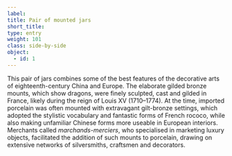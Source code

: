 ```yaml
---
label:
title: Pair of mounted jars
short_title:
type: entry
weight: 101
class: side-by-side
object:
  - id: 1
---
```


This pair of jars combines some of the best features of the decorative arts of eighteenth-century China and Europe. The elaborate gilded bronze mounts, which show dragons, were finely sculpted, cast and gilded in France, likely during the reign of Louis XV (1710–1774). At the time, imported porcelain was often mounted with extravagant gilt-bronze settings, which adopted the stylistic vocabulary and fantastic forms of French rococo, while also making unfamiliar Chinese forms more useable in European interiors. Merchants called *marchands-merciers*, who specialised in marketing luxury objects, facilitated the addition of such mounts to porcelain, drawing on extensive networks of silversmiths, craftsmen and decorators.
